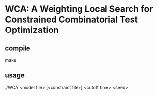 WCA: A Weighting Local Search for Constrained Combinatorial Test Optimization
=============================================================================

compile
--------

make

usage
--------

./WCA \<model file\> [\<constraint file\>] \<cutoff time\> \<seed\>

